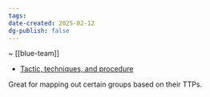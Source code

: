 ```yaml
---
tags: 
date-created: 2025-02-12
dg-publish: false
---
```

~ [[blue-team]]

- [Tactic, techniques, and procedure](obsidian://open?vault=Input&file=cards%2FSecurity%2B%2FTactics%2C%20Techniques%2C%20Procedures)


Great for mapping out certain groups based on their TTPs.